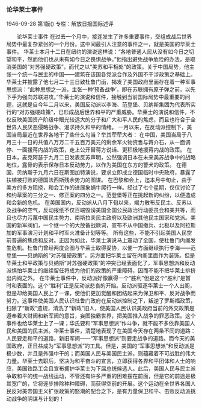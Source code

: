 ### 论华莱士事件

1946-09-28
第1版()
专栏：解放日报国际述评

　　论华莱士事件
    在过去一个月中，接连发生了许多重要事件，交组成战后世界局势中最复杂紧张的一个月份。这中间最引人注意的事件之一，就是美国的华莱士事件。
    华莱士本月十二日在纽约的演说这样说：“各地普通人民从没有如今日之切望和平，然而他们也从未有如今日之畏惧战争。”他指出避免战争危险的办法，是取消美国的“对苏强硬政策”，而代之以“美苏和平相处”的政策。关于中国局势，他主张一个统一与民主的中国——建筑在该国各党派合作及外国不干涉政策之基础上。华莱士并披露了他七月二十三日致杜鲁门函，揭发了美国政府里面存在着一种军事思想派：“此种思想之一派，主张一种‘预备战争’，即在苏联拥有原子弹之前，以先下手为强向苏联进攻。”华莱士的演说和信件，接触到当前国际局势中最重要的问题，这就是自今年二月以来，美国反动派以李海、范登堡、贝纳斯集团为代表所实行的“对苏强硬政策”，已形成战后世界和平的严重威胁。华莱士的演说和信件，不仅反映美国资产阶级中眼光较远大的分子和广大和平人民的焦虑，而且也符合于全世界人民厌恶侵略战争、渴求持久和平的情绪。
    一月以来，在反动派控制下，美国当局最近在世界各地干了些什么勾当？举其荦荦大者：
    在中国，美国当局于八月三十一日的共值八万万二千五百万美元的剩余军火物资售与蒋介石，从一面调停、一面援蒋内战的政策，走上公开替蒋方说话、更积极地援蒋内战的政策。
    在日本，麦克阿瑟于九月二日发表反苏声明，公然强调日本在未来美苏战争中的战略地位，露骨的表示保存日本反动势力，以作为美国在东方的警犬的政策。
    在德国，贝纳斯于九月六日在斯图加特演说，要求立即成立德国临时中央政府，暴露了扶植被打败的德国法西斯残余势力的图谋。
    在巴黎和会上，迄本月中旬止，由于美方的多方阻挠，和会工作的进展象蜗牛爬行一样。经过了七个星期，仅仅讨论了和约草案的三分之一、修正案的四分之一。范登堡等正在挑起新的纠纷，以便造成和会新的危机。
    在美国国内，反动派从八月下旬以来，竭力散布反民主、反苏以及战争的空气，反动报纸不仅百端毁谤美国全国公民政治行动委员会和美共等，而且也尽力污蔑中国民主势力、南斯拉夫民主政府以及欧洲其他民主国家和党派。美国的新军阀们，一个继一个的大放备战厥词，宣布不从中国撤兵、北极以及阿拉斯加的军事演习计划和平时军火准备计划等等。
    所有这些，不能不引起美国人民空前普遍的焦虑和反对。正因为如此，华莱士演说马上震动了全国，使杜鲁门内阁发生危机。杜鲁门曾经两度企图与华莱士取得妥协，以便一方面继续执行李海——范登堡——贝纳斯的“对苏强硬政策”，另方面把华莱士留在内阁里面作为装饰。但是华莱士和平政策与贝纳斯“对苏强硬政策”的冲突已经表面化了，军事思想派和反动派惧怕华莱士的继续留任将成为他们的政策的严重障碍，因而不能不把华莱士排挤出内阁之外。
    在华莱士事件中，反动派好像赢得一个“胜利”但是这个“胜利”是暂时和表面的。这个“胜利”正是反动派悲哀的开始。反动派驱逐华莱士一个人出阁，但是却给美国人民上了一课，使他们更加觉醒和团结起来为保卫和平、反对战争而努力。这事件使美国人民认识杜鲁门政府在反动派控制之下，叛逆了罗斯福政策，扫除了“新政”遗规，清洗了“新政”旧人，使美国人民认识美政府当前的外交政策是遵奉着大财阀和新军阀的意旨，妄图独霸世界，把美国推入战争的罪恶政策。这个事件也给华莱士上了一课；华氏要和“军事思想派”作斗争，就不能不多依靠美国人民和美国的民主派。华莱士事件，清楚地表现了在美国今天存在两条不同的道路：人民要走和平的道路，新旧军阀——“军事思想派”则要走战争的道路。而今天的美国政府，正日益成为“军事思想派”的工具。但是，美国的“军事思想派”和反动派是极少数，并且是外强中干的；而美国人民与美国民主派，则蕴藏着不可战胜的伟大力量。华莱士去职后，坚决为和平奋斗的宣言，立即获得各界和平团体和人士的响应，美国铁路工会且宣布拥护华莱士为下届总统候选人。此后，美国人民与民主派争取和平的统一战线运动，不管还有许多严重的困难摆在前面，但是它的前途是极其宽广的，它将逐步排除种种障碍，而获得空前的开展。这个运动在全世界各国人民反对美帝国主义扩张政策的怒潮的配合之下，是有力量保卫和平、击败反动派挑动战争的阴谋与计划的！
